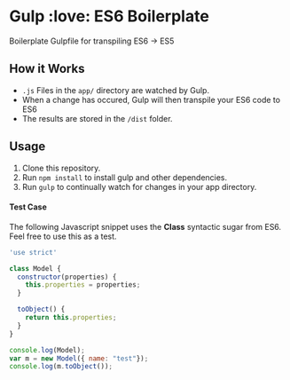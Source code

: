 # Gulp :love: ES6 Boilerplate

Boilerplate Gulpfile for transpiling ES6 -> ES5

## How it Works

* `.js` Files in the `app/` directory are watched by Gulp.
* When a change has occured, Gulp will then transpile your ES6 code to ES6
* The results are stored in the `/dist` folder.

## Usage

1. Clone this repository.
2. Run `npm install` to install gulp and other dependencies.
3. Run `gulp` to continually watch for changes in your app directory.

#### Test Case

The following Javascript snippet uses the **Class** syntactic sugar from ES6. Feel free to use this as a test.

```javascript
'use strict'

class Model {
  constructor(properties) {
    this.properties = properties;
  }

  toObject() {
    return this.properties;
  }
}

console.log(Model);
var m = new Model({ name: "test"});
console.log(m.toObject());
```
